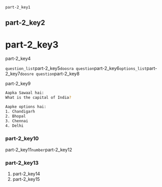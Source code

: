 ```ngMeta
part-2_key1
```
## part-2_key2
# part-2_key3
part-2_key4

`question_list`part-2_key5`doosra question`part-2_key6`options_list`part-2_key7`doosre question`part-2_key8

part-2_key9

```bash
Aapka Sawaal hai:
What is the capital of India?

Aapke options hai:
1. Chandigarh
2. Bhopal
3. Chennai
4. Delhi
```
### part-2_key10
part-2_key11`number`part-2_key12

### part-2_key13
1. part-2_key14
2. part-2_key15
